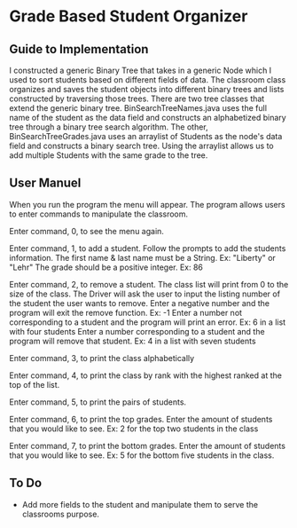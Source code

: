 # Grade Based Student Organizer
## Guide to Implementation
I constructed a generic Binary Tree that takes in a generic Node which I used to sort students based
on different fields of data. The classroom class organizes and saves the student objects into different binary trees and lists constructed by traversing those trees. There are two tree classes that extend the generic binary tree. BinSearchTreeNames.java uses the full name of the student as the data field and constructs an alphabetized binary tree through a binary tree search algorithm. The other, 
BinSearchTreeGrades.java uses an arraylist of Students as the node's data field and constructs a binary search tree. Using the arraylist allows us to add multiple Students with the same grade to the tree.

## User Manuel
When you run the program the menu will appear. 
The program allows users to enter commands to manipulate the classroom.

Enter command, 0, to see the menu again.

Enter command, 1, to add a student. 
Follow the prompts to add the students information.
    The first name & last name must be a String.
        Ex: "Liberty" or "Lehr"
    The grade should be a positive integer.
        Ex: 86

Enter command, 2, to remove a student. 
The class list will print from 0 to the size of the class.
The Driver will ask the user to input the listing number of the student the user wants to remove. 
    Enter a negative number and the program will exit the remove function.
        Ex: -1
    Enter a number not corresponding to a student and the program will print an error.
        Ex: 6 in a list with four students
    Enter a number corresponding to a student and the program will remove that student.
        Ex: 4 in a list with seven students

Enter command, 3, to print the class alphabetically

Enter command, 4, to print the class by rank with the highest ranked at the top of the list.

Enter command, 5, to print the pairs of students.

Enter command, 6, to print the top grades.
    Enter the amount of students that you would like to see.
        Ex: 2 for the top two students in the class

Enter command, 7, to print the bottom grades.
    Enter the amount of students that you would like to see.
        Ex: 5 for the bottom five students in the class.

## To Do
- Add more fields to the student and manipulate them to serve the classrooms purpose.
